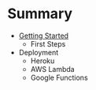 # Summary

* [Getting Started](README.md)
   * First Steps
* Deployment
   * Heroku
   * AWS Lambda
   * Google Functions

